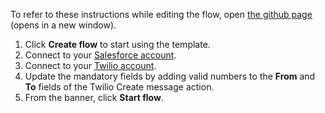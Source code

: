 To refer to these instructions while editing the flow, open [the github page](https://github.com/ot4i/app-connect-templates/blob/main/resources/markdown/Send%20me%20a%20Twilio%20SMS%20for%20every%20new%20Salesforce%20contact_instructions.md) (opens in a new window).

1. Click **Create flow** to start using the template.
1. Connect to your [Salesforce account](http://ibm.biz/aassalesforce).
1. Connect to your [Twilio account](http://ibm.biz/aastwilio).
1. Update the mandatory fields by adding valid numbers to the **From** and **To** fields of the Twilio Create message action.
1. From the banner, click **Start flow**.
